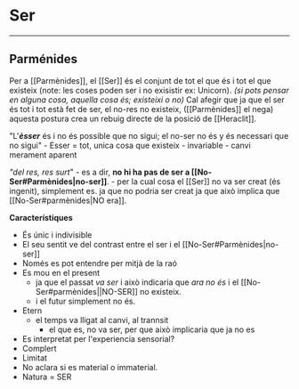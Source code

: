 # Ser
___
## Parménides
Per a [[Parmènides]], el [[Ser]] és el conjunt de tot el que és i tot el que existeix (note: les coses poden ser i no exisistir ex: Unicorn).
*(si pots pensar en alguna cosa, aquella cosa és; existeixi o no)*
Cal afegir que ja que el ser és tot i tot està fet de ser, el no-res no existeix, ([[Parmènides]] el nega) aquesta postura crea un rebuig directe de la posició de [[Heraclit]].

"L'***èsser*** és i no és possible que no sigui; el no-ser no és y és necessari que no sigui"
	- Esser = tot, unica cosa que existeix
	 - invariable
	 - canvi merament aparent

*"del res, res surt*"
	- es a dir, **no hi ha pas de ser a [[No-Ser#Parmènides|no-ser]]**.
	-  per la cual cosa el [[Ser]] no va ser creat (és ingenit), simplement es. ja que no podria ser creat ja que això implica que [[No-Ser#parmènides|NO era]].

**Característiques**
- És únic i indivisible
- El seu sentit ve del contrast entre el ser i el [[No-Ser#Parmènides|no-ser]]
- Només es pot entendre per mitjà de la raó
- Es mou en el present
	- ja que el passat *va ser* i això indicaria que *ara no és* i el [[No-Ser#parmènides||NO-SER]] no existeix.
	- i el futur simplement no és.
- Etern
	- el temps va lligat al canvi, al trannsit
		- el que es, no va ser, per que això implicaria que ja no es
- Es interpretat per l'experiencia sensorial?
- Complert
- Limitat
- No aclara si es material o immaterial.
- Natura = SER
